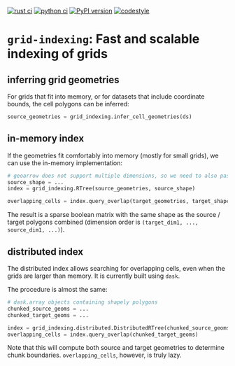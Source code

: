 [![rust ci](https://github.com/keewis/grid-indexing/actions/workflows/rust-ci.yml/badge.svg?branch=main&event=push)](https://github.com/keewis/grid-indexing/actions/rust-ci.yml?query=branch%3Amain+event%3Apush)
[![python ci](https://github.com/keewis/grid-indexing/actions/workflows/python-ci.yml/badge.svg?branch=main&event=push)](https://github.com/keewis/grid-indexing/actions/python-ci.yml?query=branch%3Amain+event%3Apush)
[![PyPI version](https://img.shields.io/pypi/v/grid-indexing.svg)](https://pypi.org/project/grid-indexing)
[![codestyle](https://img.shields.io/badge/code%20style-black-000000.svg)](https://github.com/python/black)

# `grid-indexing`: Fast and scalable indexing of grids

## inferring grid geometries

For grids that fit into memory, or for datasets that include coordinate bounds, the cell polygons can be inferred:

```python
source_geometries = grid_indexing.infer_cell_geometries(ds)
```

## in-memory index

If the geometries fit comfortably into memory (mostly for small grids), we can use the in-memory implementation:

```python
# geoarrow does not support multiple dimensions, so we need to also pass along the shape
source_shape = ...
index = grid_indexing.RTree(source_geometries, source_shape)

overlapping_cells = index.query_overlap(target_geometries, target_shape)
```

The result is a sparse boolean matrix with the same shape as the source / target polygons combined (dimension order is `(target_dim1, ..., source_dim1, ...)`).

## distributed index

The distributed index allows searching for overlapping cells, even when the grids are larger than memory. It is currently built using `dask`.

The procedure is almost the same:

```python
# dask.array objects containing shapely polygons
chunked_source_geoms = ...
chunked_target_geoms = ...

index = grid_indexing.distributed.DistributedRTree(chunked_source_geoms)
overlapping_cells = index.query_overlap(chunked_target_geoms)
```

Note that this will compute both source and target geometries to determine chunk boundaries. `overlapping_cells`, however, is truly lazy.
